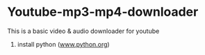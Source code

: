 # Youtube-mp3-mp4-downloader
This is a basic video & audio downloader for youtube 

1. install python (www.python.org)
